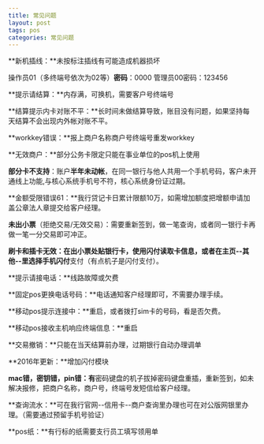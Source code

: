 ```yaml
---
title: 常见问题
layout: post
tags: pos
categories: 常见问题
---
```

**新机插线：**未按标注插线有可能造成机器损坏

操作员01（多终端号依次为02等）**密码**：0000 管理员00密码：123456

**提示请结算：**内存满，可换机，需要客户号终端号

**结算提示内卡对账不平：**长时间未做结算导致，账目没有问题，如果坚持每天结算不会出现内外帐对账不平。

**workkey错误：**报上商户名称商户号终端号重发workkey

**无效商户：**部分公务卡限定只能在事业单位的pos机上使用

**部分卡不支持**：账户**半年未动帐**，在同一银行与他人共用一个手机号码，客户未开通线上功能,与核心系统手机号不符，核心系统身份证过期。

**金额受限错误61：**我行贷记卡日累计限额10万，如需增加额度把增额申请加盖公章法人章提交给客户经理。

**未出小票**（拒绝交易/无效交易）：需要重新签到，做一笔查询，或者同一银行卡再做一笔一分交易即可冲正。

**刷卡和插卡无效：**在出小票处贴银行卡，使用闪付读取卡信息，或者在主页--其他--里选择**手机闪付**支付（有点机子是闪付支付）。

**提示请接电话：**线路故障或欠费

**固定pos更换电话号码：**电话通知客户经理即可，不需要办理手续。

**移动pos提示连接中：**重启，或者拨打sim卡的号码，看是否欠费。

**移动pos接收主机响应终端信息：**重启

**交易撤销：**只能在当天结算前办理，过期银行自动办理调单

**2016年更新：**增加闪付模块

**mac错，密钥错，pin错：有**密码键盘的机子拔掉密码键盘重插，重新签到，如未解决报修，把商户名称，商户号，终端号发短信给客户经理。

**查询流水：**可在我行官网--信用卡--商户查询里办理也可在对公版网银里办理。（需要通过预留手机号验证）

**pos纸：**有行标的纸需要支行员工填写领用单